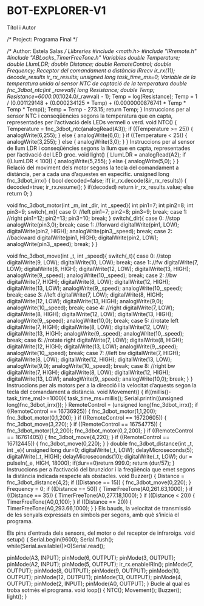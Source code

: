 # BOT-EXPLORER-V1

Títol i Autor 

/* Project: Programa Final */

/* Author: Estela Salas */
Llibreries 
#include <math.h>
#include "IRremote.h"
#include "ABLocks_TimerFreeTone.h"
Variables 
double Temperature;
double LlumLDR;
double Distance;
double RemoteControl;
double Frequency;
Receptor del comandament a distància
IRrecv ir_rx(11);
decode_results ir_rx_results;
unsigned long task_time_ms=0;
Variable de la temperatura unida al sensor NTC de captació de la temperatura
double fnc_3dbot_ntc(int _rawval){
	long Resistance;
	double Temp;
	Resistance=6000.0*((1024.0/_rawval) - 1);
	Temp = log(Resistance);
	Temp = 1 / (0.001129148 + (0.000234125 * Temp) + (0.0000000876741 * Temp * Temp * Temp));
	Temp = Temp - 273.15;
	return Temp;
}
Instruccions per al sensor NTC i conseqüències segons la temperatura que en capta, representades per l’activació dels LEDs vermell o verd.
void NTC() {
	Temperature = fnc_3dbot_ntc(analogRead(A3));
	if ((Temperature >= 25)) {
		analogWrite(6,255);
	}
	else {
		analogWrite(6,0);
	}
	if ((Temperature < 25)) {
		analogWrite(3,255);
	}
	else {
		analogWrite(3,0);
	}
}
Instruccions per al sensor de llum LDR i conseqüències segons la llum que en capta, representades per l’activació del LED groc.
void light() {
	LlumLDR = analogRead(A2);
	if ((LlumLDR < 100)) {
		analogWrite(5,255);
	}
	else {
		analogWrite(5,0);
	}
}
Relació del moviment dels motor segons la tecla del comandament a distància, per a cada una d’aquestes en especific. 
unsigned long fnc_3dbot_irrx()
{
	bool decoded=false;
	if( ir_rx.decode(&ir_rx_results))
	{
		decoded=true;
		ir_rx.resume();
	}
	 if(decoded) return ir_rx_results.value; else return 0;
 }

void fnc_3dbot_motor(int _m, int _dir, int _speed){
	int pin1=7;
	int pin2=8;
	int pin3=9;
	switch(_m){
		case 0: //left
			pin1=7;
			pin2=8;
			pin3=9;
			break;
		case 1: //right
			pin1=12;
			pin2=13;
			pin3=10;
			break;
	}
	switch(_dir){
		case 0: //stop
			analogWrite(pin3,0);
			break;
		case 1: //forward
			digitalWrite(pin1, LOW);
			digitalWrite(pin2, HIGH);
			analogWrite(pin3,_speed);
			break;
		case 2: //backward
			digitalWrite(pin1, HIGH);
			digitalWrite(pin2, LOW);
			analogWrite(pin3,_speed);
			break;
	}
}

void fnc_3dbot_move(int _t, int _speed){
	switch(_t){
		case 0: //stop
			digitalWrite(9, LOW);
			digitalWrite(10, LOW);
			break;
		case 1: //fw
			digitalWrite(7, LOW);
			digitalWrite(8, HIGH);
			digitalWrite(12, LOW);
			digitalWrite(13, HIGH);
			analogWrite(9,_speed);
			analogWrite(10,_speed);
			break;
		case 2: //bw
			digitalWrite(7, HIGH);
			digitalWrite(8, LOW);
			digitalWrite(12, HIGH);
			digitalWrite(13, LOW);
			analogWrite(9,_speed);
			analogWrite(10,_speed);
			break;
		case 3: //left
			digitalWrite(7, LOW);
			digitalWrite(8, HIGH);
			digitalWrite(12, LOW);
			digitalWrite(13, HIGH);
			analogWrite(9,0);
			analogWrite(10,_speed);
			break;
		case 4: //right
			digitalWrite(7, LOW);
			digitalWrite(8, HIGH);
			digitalWrite(12, LOW);
			digitalWrite(13, HIGH);
			analogWrite(9,_speed);
			analogWrite(10,0);
			break;
		case 5: //rotate left
			digitalWrite(7, HIGH);
			digitalWrite(8, LOW);
			digitalWrite(12, LOW);
			digitalWrite(13, HIGH);
			analogWrite(9,_speed);
			analogWrite(10,_speed);
			break;
		case 6: //rotate right
			digitalWrite(7, LOW);
			digitalWrite(8, HIGH);
			digitalWrite(12, HIGH);
			digitalWrite(13, LOW);
			analogWrite(9,_speed);
			analogWrite(10,_speed);
			break;
		case 7: //left bw
			digitalWrite(7, HIGH);
			digitalWrite(8, LOW);
			digitalWrite(12, HIGH);
			digitalWrite(13, LOW);
			analogWrite(9,0);
			analogWrite(10,_speed);
			break;
		case 8: //right bw
			digitalWrite(7, HIGH);
			digitalWrite(8, LOW);
			digitalWrite(12, HIGH);
			digitalWrite(13, LOW);
			analogWrite(9,_speed);
			analogWrite(10,0);
			break;
	}
}
Instruccions per als motors per a la direcció i la velocitat d’aquests segon la tecla del comandament a distància.
void Movement() {
	if((millis()-task_time_ms)>=1000){
		task_time_ms=millis();
		Serial.println((unsigned long)fnc_3dbot_irrx());
	}
	RemoteControl = (unsigned long)fnc_3dbot_irrx();
	if ((RemoteControl == 16736925)) {
		fnc_3dbot_motor(1,1,200);
		fnc_3dbot_motor(0,1,200);
	}
	if ((RemoteControl == 16720605)) {
		fnc_3dbot_move(3,220);
	}
	if ((RemoteControl == 16754775)) {
		fnc_3dbot_motor(1,2,200);
		fnc_3dbot_motor(0,2,200);
	}
	if ((RemoteControl == 16761405)) {
		fnc_3dbot_move(4,220);
	}
	if ((RemoteControl == 16712445)) {
		fnc_3dbot_move(0,220);
	}
}
double fnc_3dbot_distance(int _t, int _e){
	unsigned long dur=0;
	digitalWrite(_t, LOW);
	delayMicroseconds(5);
	digitalWrite(_t, HIGH);
	delayMicroseconds(10);
	digitalWrite(_t, LOW);
	dur = pulseIn(_e, HIGH, 18000);
	if(dur==0)return 999.0;
	return (dur/57);
}
Instruccions per a l’activació del brunzidor i la freqüència que emet segons la distància indicada respecte als obstacles.
void Buzzer() {
	Distance = fnc_3dbot_distance(4,2);
	if ((Distance == 15)) {
		fnc_3dbot_move(0,220);
	}
	Frequency = 0;
	if ((Distance == 50)) {
		TimerFreeTone(A0,261.63,1000);
	}
	if ((Distance == 35)) {
		TimerFreeTone(A0,277.18,1000);
	}
	if ((Distance < 20)) {
		TimerFreeTone(A0,0,100);
	}
	if ((Distance == 20)) {
		TimerFreeTone(A0,293.66,1000);
	}
}
Els  bauds, la velocitat de transmissió de les senyals expressats en símbols per segons, amb què s’inicia el programa. 

Els pins d’entrada dels sensors, del motor o del receptor de infraroigs.
void setup()
{
  	Serial.begin(9600);
	Serial.flush();
	while(Serial.available()>0)Serial.read();

pinMode(A3, INPUT);
pinMode(6, OUTPUT);
pinMode(3, OUTPUT);
pinMode(A2, INPUT);
pinMode(5, OUTPUT);
ir_rx.enableIRIn();
pinMode(7, OUTPUT);
pinMode(8, OUTPUT);
pinMode(9, OUTPUT);
pinMode(10, OUTPUT);
pinMode(12, OUTPUT);
pinMode(13, OUTPUT);
pinMode(4, OUTPUT);
pinMode(2, INPUT);
pinMode(A0, OUTPUT);
}
Bucle al qual es troba sotmès el programa.
void loop()
{
  	NTC();
  	Movement();
  	Buzzer();
  	light();
}



